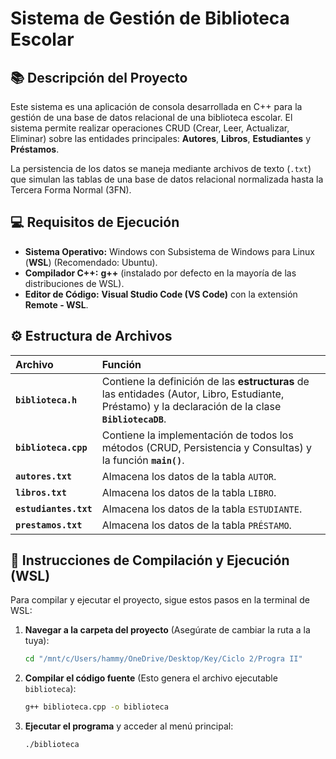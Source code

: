 # Sistema de Gestión de Biblioteca Escolar

## 📚 Descripción del Proyecto

Este sistema es una aplicación de consola desarrollada en C++ para la gestión de una base de datos relacional de una biblioteca escolar. El sistema permite realizar operaciones CRUD (Crear, Leer, Actualizar, Eliminar) sobre las entidades principales: **Autores**, **Libros**, **Estudiantes** y **Préstamos**.

La persistencia de los datos se maneja mediante archivos de texto (`.txt`) que simulan las tablas de una base de datos relacional normalizada hasta la Tercera Forma Normal (3FN).

## 💻 Requisitos de Ejecución

* **Sistema Operativo:** Windows con Subsistema de Windows para Linux (**WSL**) (Recomendado: Ubuntu).
* **Compilador C++:** **g++** (instalado por defecto en la mayoría de las distribuciones de WSL).
* **Editor de Código:** **Visual Studio Code (VS Code)** con la extensión **Remote - WSL**.

## ⚙️ Estructura de Archivos

| Archivo | Función |
| :--- | :--- |
| **`biblioteca.h`** | Contiene la definición de las **estructuras** de las entidades (Autor, Libro, Estudiante, Préstamo) y la declaración de la clase **`BibliotecaDB`**. |
| **`biblioteca.cpp`** | Contiene la implementación de todos los métodos (CRUD, Persistencia y Consultas) y la función **`main()`**. |
| **`autores.txt`** | Almacena los datos de la tabla `AUTOR`. |
| **`libros.txt`** | Almacena los datos de la tabla `LIBRO`. |
| **`estudiantes.txt`** | Almacena los datos de la tabla `ESTUDIANTE`. |
| **`prestamos.txt`** | Almacena los datos de la tabla `PRÉSTAMO`. |

## 🚀 Instrucciones de Compilación y Ejecución (WSL)

Para compilar y ejecutar el proyecto, sigue estos pasos en la terminal de WSL:

1.  **Navegar a la carpeta del proyecto** (Asegúrate de cambiar la ruta a la tuya):
    ```bash
    cd "/mnt/c/Users/hammy/OneDrive/Desktop/Key/Ciclo 2/Progra II"
    ```

2.  **Compilar el código fuente** (Esto genera el archivo ejecutable `biblioteca`):
    ```bash
    g++ biblioteca.cpp -o biblioteca
    ```

3.  **Ejecutar el programa** y acceder al menú principal:
    ```bash
    ./biblioteca
    ```

